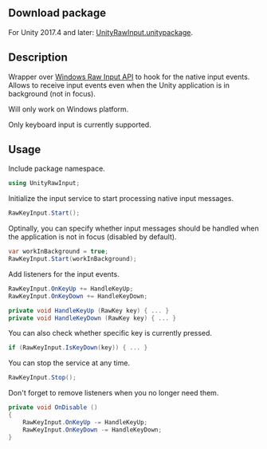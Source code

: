 ## Download package
For Unity 2017.4 and later: [UnityRawInput.unitypackage](https://github.com/Elringus/UnityRawInput/releases/download/v1.0/UnityRawInput.unitypackage).

## Description
Wrapper over [Windows Raw Input API](https://msdn.microsoft.com/en-us/library/windows/desktop/ms645536(v=vs.85).aspx) to hook for the native input events.
Allows to receive input events even when the Unity application is in background (not in focus).

Will only work on Windows platform.

Only keyboard input is currently supported. 

## Usage
Include package namespace.
```csharp
using UnityRawInput;
```
Initialize the input service to start processing native input messages. 
```csharp
RawKeyInput.Start();
```
Optinally, you can specify whether input messages should be handled when the application is not in focus (disabled by default).
```csharp
var workInBackground = true;
RawKeyInput.Start(workInBackground);
```
Add listeners for the input events.
```csharp
RawKeyInput.OnKeyUp += HandleKeyUp;
RawKeyInput.OnKeyDown += HandleKeyDown;

private void HandleKeyUp (RawKey key) { ... }
private void HandleKeyDown (RawKey key) { ... }
```
You can also check whether specific key is currently pressed.
```csharp
if (RawKeyInput.IsKeyDown(key)) { ... }
```
You can stop the service at any time.
```csharp
RawKeyInput.Stop();
```
Don't forget to remove listeners when you no longer need them.
```csharp
private void OnDisable ()
{
    RawKeyInput.OnKeyUp -= HandleKeyUp;
    RawKeyInput.OnKeyDown -= HandleKeyDown;
}
```
